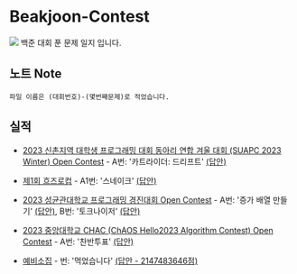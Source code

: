 # Beakjoon-Contest
<img src="https://img.shields.io/badge/Python-3776AB?style=flat&logo=Python&logoColor=white"/>
백준 대회 푼 문제 일지 입니다.

## 노트 Note
    파일 이름은 (대회번호)-(몇번째문제)로 적었습니다.

## 실적
- <a href='https://www.acmicpc.net/contest/view/951'>2023 신촌지역 대학생 프로그래밍 대회 동아리 연합 겨울 대회 (SUAPC 2023 Winter) Open Contest</a> - A번: '카트라이더: 드리프트' <a href='https://github.com/happydm09/Beakjoon-Contest/blob/main/951-1(A).py'>(답안)</a>

- <a href='https://www.acmicpc.net/contest/view/956'>제1회 흐즈로컵</a> - A1번: '스네이크' <a href='https://github.com/happydm09/Beakjoon-Contest/blob/main/956-1(A1).py'>(답안)</a>

- <a href='https://www.acmicpc.net/contest/view/958'>2023 성균관대학교 프로그래밍 경진대회 Open Contest</a> - A번: '증가 배열 만들기' <a href='https://github.com/happydm09/Beakjoon-Contest/blob/main/958-1(A).py'>(답안)</a>, B번: '토크나이저' <a href='https://github.com/happydm09/Beakjoon-Contest/blob/main/958-2(B).py'>(답안)</a>

- <a href='https://www.acmicpc.net/contest/view/960'>2023 중앙대학교 CHAC (ChAOS Hello2023 Algorithm Contest) Open Contest</a> - A번: '찬반투표' <a href='https://github.com/happydm09/Beakjoon-Contest/blob/main/960-1(A).py'>(답안)</a>

- <a href='https://www.acmicpc.net/contest/view/971'>예비소집</a> - 번: '먹었습니다' <a href='https://github.com/happydm09/Beakjoon-Contest/blob/main/971-1().py'>(답안 - 2147483646점)</a>


